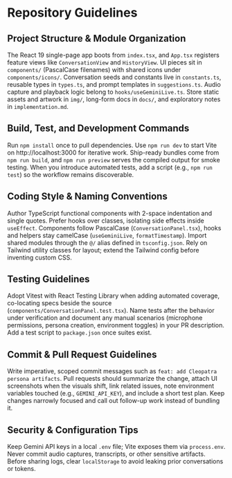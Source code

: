 # Repository Guidelines

## Project Structure & Module Organization
The React 19 single-page app boots from `index.tsx`, and `App.tsx` registers feature views like `ConversationView` and `HistoryView`. UI pieces sit in `components/` (PascalCase filenames) with shared icons under `components/icons/`. Conversation seeds and constants live in `constants.ts`, reusable types in `types.ts`, and prompt templates in `suggestions.ts`. Audio capture and playback logic belong to `hooks/useGeminiLive.ts`. Store static assets and artwork in `img/`, long-form docs in `docs/`, and exploratory notes in `implementation.md`.

## Build, Test, and Development Commands
Run `npm install` once to pull dependencies. Use `npm run dev` to start Vite on http://localhost:3000 for iterative work. Ship-ready bundles come from `npm run build`, and `npm run preview` serves the compiled output for smoke testing. When you introduce automated tests, add a script (e.g., `npm run test`) so the workflow remains discoverable.

## Coding Style & Naming Conventions
Author TypeScript functional components with 2-space indentation and single quotes. Prefer hooks over classes, isolating side effects inside `useEffect`. Components follow PascalCase (`ConversationPanel.tsx`), hooks and helpers stay camelCase (`useGeminiLive`, `formatTimestamp`). Import shared modules through the `@/` alias defined in `tsconfig.json`. Rely on Tailwind utility classes for layout; extend the Tailwind config before inventing custom CSS.

## Testing Guidelines
Adopt Vitest with React Testing Library when adding automated coverage, co-locating specs beside the source (`components/ConversationPanel.test.tsx`). Name tests after the behavior under verification and document any manual scenarios (microphone permissions, persona creation, environment toggles) in your PR description. Add a test script to `package.json` once suites exist.

## Commit & Pull Request Guidelines
Write imperative, scoped commit messages such as `feat: add Cleopatra persona artifacts`. Pull requests should summarize the change, attach UI screenshots when the visuals shift, link related issues, note environment variables touched (e.g., `GEMINI_API_KEY`), and include a short test plan. Keep changes narrowly focused and call out follow-up work instead of bundling it.

## Security & Configuration Tips
Keep Gemini API keys in a local `.env` file; Vite exposes them via `process.env`. Never commit audio captures, transcripts, or other sensitive artifacts. Before sharing logs, clear `localStorage` to avoid leaking prior conversations or tokens.
